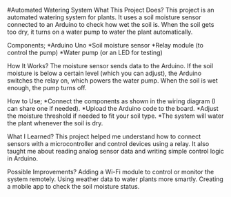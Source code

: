 #Automated Watering System
What This Project Does?
This project is an automated watering system for plants. It uses a soil moisture sensor connected to an Arduino to check how wet the soil is. When the soil gets too dry, it turns on a water pump to water the plant automatically.

Components;
*Arduino Uno
*Soil moisture sensor
*Relay module (to control the pump)
*Water pump (or an LED for testing)

How It Works?
The moisture sensor sends data to the Arduino. If the soil moisture is below a certain level (which you can adjust), the Arduino switches the relay on, which powers the water pump. When the soil is wet enough, the pump turns off.

How to Use;
*Connect the components as shown in the wiring diagram (I can share one if needed).
*Upload the Arduino code to the board.
*Adjust the moisture threshold if needed to fit your soil type.
*The system will water the plant whenever the soil is dry.

What I Learned?
This project helped me understand how to connect sensors with a microcontroller and control devices using a relay. It also taught me about reading analog sensor data and writing simple control logic in Arduino.

Possible Improvements?
Adding a Wi-Fi module to control or monitor the system remotely.
Using weather data to water plants more smartly.
Creating a mobile app to check the soil moisture status.

